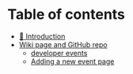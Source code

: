 # Table of contents

* [🚀 Introduction](README.md)
* [Wiki page and GitHub repo](wiki-page-and-github-repo/README.md)
  * [developer events](https://github.com/opengeospatial/developer-events)
  * [Adding a new event page](wiki-page-and-github-repo/adding-a-new-event-page.md)

